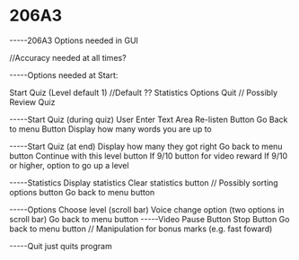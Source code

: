 # 206A3
-----206A3 Options needed in GUI

//Accuracy needed at all times?

-----Options needed at Start:

Start Quiz (Level default 1) //Default ??
Statistics
Options
Quit
// Possibly Review Quiz

-----Start Quiz (during quiz)
User Enter Text Area
Re-listen Button
Go Back to menu Button
Display how many words you are up to

-----Start Quiz (at end)
Display how many they got right
Go back to menu button
Continue with this level button
If 9/10 button for video reward
If 9/10 or higher, option to go up a level

-----Statistics
Display statistics
Clear statistics button
// Possibly sorting options button
Go back to menu button

-----Options
Choose level (scroll bar)
Voice change option (two options in scroll bar)
Go back to menu button
-----Video
Pause Button
Stop Button
Go back to menu button
// Manipulation for bonus marks (e.g. fast foward)

-----Quit
just quits program
